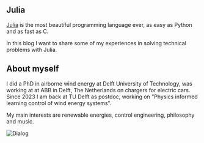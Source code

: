 ## Julia
[Julia](https://julialang.org/) is the most beautiful programming language ever, as easy as Python and as fast as C.

In this blog I want to share some of my experiences in solving technical problems
with Julia.

## About myself
I did a PhD in airborne wind energy at Delft University of Technology, was working at
at ABB in Delft, The Netherlands on chargers for electric cars. Since 2023 I am back
at TU Delft as postdoc, working on "Physics informed learning control of wind energy systems".

My main interests are renewable energies, control engineering, philosophy and music.

![Dialog](https://raw.githubusercontent.com/ufechner7/ufechner7.github.io/main/_posts/Uwe_2014.png)
